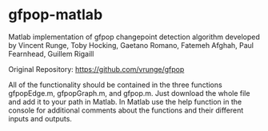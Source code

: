 # gfpop-matlab
Matlab implementation of gfpop changepoint detection algorithm developed by Vincent Runge, Toby Hocking, Gaetano Romano, Fatemeh Afghah, Paul Fearnhead, Guillem Rigaill

Original Repository: https://github.com/vrunge/gfpop

All of the functionality should be contained in the three functions gfpopEdge.m, gfpopGraph.m, and gfpop.m. Just download the whole file and add it to your path in Matlab. In Matlab use the help function in the console for additional comments about the functions and their different inputs and outputs.
